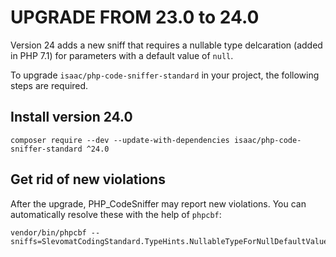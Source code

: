 UPGRADE FROM 23.0 to 24.0
=========================

Version 24 adds a new sniff that requires a nullable type delcaration (added in PHP 7.1) for parameters with a default
value of `null`.

To upgrade `isaac/php-code-sniffer-standard` in your project, the following steps are required.

Install version 24.0
---------------------
```shell
composer require --dev --update-with-dependencies isaac/php-code-sniffer-standard ^24.0
```

Get rid of new violations
-------------------------

After the upgrade, PHP_CodeSniffer may report new violations. You can automatically resolve these with the help of
`phpcbf`:

```shell
vendor/bin/phpcbf --sniffs=SlevomatCodingStandard.TypeHints.NullableTypeForNullDefaultValue
```
